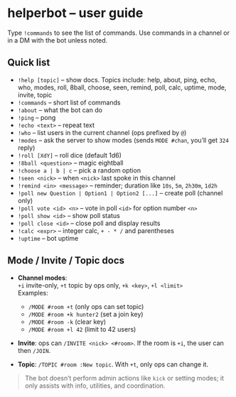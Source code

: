 # helperbot – user guide

Type `!commands` to see the list of commands. Use commands in a channel or in a DM with the bot unless noted.

## Quick list

- `!help [topic]` – show docs. Topics include: help, about, ping, echo, who, modes, roll, 8ball, choose, seen, remind, poll, calc, uptime, mode, invite, topic  
- `!commands` – short list of commands
- `!about` – what the bot can do
- `!ping` – pong
- `!echo <text>` – repeat text
- `!who` – list users in the current channel (ops prefixed by `@`)
- `!modes` – ask the server to show modes (sends `MODE #chan`, you’ll get `324` reply)
- `!roll [XdY]` – roll dice (default 1d6)
- `!8ball <question>` – magic eightball
- `!choose a | b | c` – pick a random option
- `!seen <nick>` – when `<nick>` last spoke in this channel
- `!remind <in> <message>` – reminder; duration like `10s`, `5m`, `2h30m`, `1d2h`
- `!poll new Question | Option1 | Option2 [...]` – create poll (channel only)
- `!poll vote <id> <n>` – vote in poll `<id>` for option number `<n>`
- `!poll show <id>` – show poll status
- `!poll close <id>` – close poll and display results
- `!calc <expr>` – integer calc, `+ - * /` and parentheses
- `!uptime` – bot uptime

## Mode / Invite / Topic docs

- **Channel modes**:  
  `+i` invite-only, `+t` topic by ops only, `+k <key>`, `+l <limit>`  
  Examples:  
  - `/MODE #room +t` (only ops can set topic)  
  - `/MODE #room +k hunter2` (set a join key)  
  - `/MODE #room -k` (clear key)  
  - `/MODE #room +l 42` (limit to 42 users)

- **Invite**: ops can `/INVITE <nick> <#room>`. If the room is `+i`, the user can then `/JOIN`.

- **Topic**: `/TOPIC #room :New topic`. With `+t`, only ops can change it.

> The bot doesn’t perform admin actions like `kick` or setting modes; it only assists with info, utilities, and coordination.
